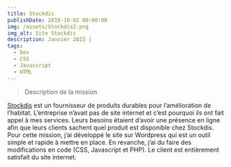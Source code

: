 ```yaml
---
title: Stockdis
publishDate: 2019-10-02 00:00:00
img: /assets/Stockdis2.png
img_alt: Site Stockdis
description: Janvier 2023 |
tags:
  - Dev
  - CSS
  - Javascript
  - HTML
---
```

> Description de la mission

<a href="https://stockdis.fr/">Stockdis</a> est un fournisseur de produits durables pour l’amélioration de l’habitat. L’entreprise n’avait pas de site internet et c’est pourquoi ils ont fait appel à mes services. Leurs besoins étaient d’avoir une présence en ligne afin que leurs clients sachent quel produit est disponible chez Stockdis.
Pour cette mission, j’ai développé le site sur Wordpress qui est un outil simple et rapide à mettre en place. En revanche, j’ai du faire des modifications en code (CSS, Javascript et PHP). Le client est entièrement satisfait du site internet.
